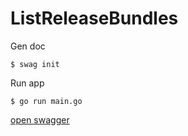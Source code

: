 # ListReleaseBundles

Gen doc

```console
$ swag init
```

Run app

```console
$ go run main.go
```

[open swagger](http://localhost:8080/swagger/index.html)

